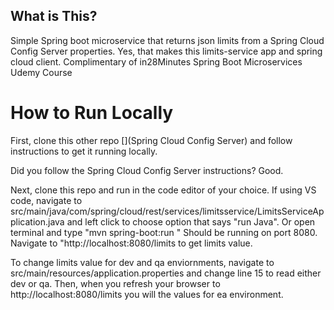 ## What is This?
Simple Spring boot microservice that returns json limits from a Spring Cloud Config Server properties. Yes, that makes this limits-service app and spring cloud client. Complimentary of in28Minutes
Spring Boot Microservices Udemy Course


# How to Run Locally 
First, clone this other repo [](Spring Cloud Config Server) and follow instructions to get it running locally.

Did you follow the Spring Cloud Config Server instructions? Good. 

Next, clone this repo and run in the code editor of your choice. If using VS code, navigate to src/main/java/com/spring/cloud/rest/services/limitsservice/LimitsServiceApplication.java
and left click to choose option that says "run Java". Or open terminal and type "mvn spring-boot:run "
Should be running on port 8080. Navigate to "http://localhost:8080/limits to get limits value. 

To change limits value for dev and qa enviornments, navigate to src/main/resources/application.properties and change line 15 to read either dev or qa. 
Then, when you refresh your browser to http://localhost:8080/limits you will the values for ea environment.
